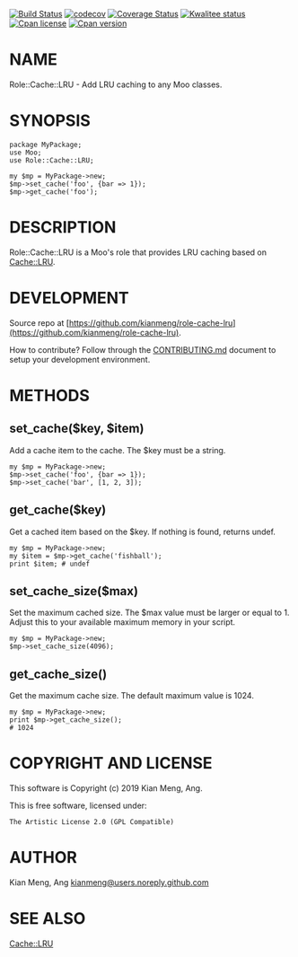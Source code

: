 [![Build Status](https://travis-ci.org/kianmeng/role-cache-lru.svg?branch=master)](https://travis-ci.org/kianmeng/role-cache-lru)
[![codecov](https://codecov.io/gh/kianmeng/role-cache-lru/branch/master/graph/badge.svg)](https://codecov.io/gh/kianmeng/role-cache-lru)
[![Coverage Status](https://coveralls.io/repos/kianmeng/role-cache-lru/badge.svg?branch=master)](https://coveralls.io/r/kianmeng/role-cache-lru?branch=master)
[![Kwalitee status](http://cpants.cpanauthors.org/dist/Role-Cache-LRU.png)](http://cpants.charsbar.org/dist/overview/Role-Cache-LRU)
[![Cpan license](https://img.shields.io/cpan/l/Role-Cache-LRU.svg)](https://metacpan.org/release/Role-Cache-LRU)
[![Cpan version](https://img.shields.io/cpan/v/Role-Cache-LRU.svg)](https://metacpan.org/release/Role-Cache-LRU)

# NAME

Role::Cache::LRU - Add LRU caching to any Moo classes.

# SYNOPSIS

    package MyPackage;
    use Moo;
    use Role::Cache::LRU;

    my $mp = MyPackage->new;
    $mp->set_cache('foo', {bar => 1});
    $mp->get_cache('foo');

# DESCRIPTION

Role::Cache::LRU is a Moo's role that provides LRU caching based on
[Cache::LRU](https://metacpan.org/pod/Cache::LRU).

# DEVELOPMENT

Source repo at [https://github.com/kianmeng/role-cache-lru](https://github.com/kianmeng/role-cache-lru).

How to contribute? Follow through the [CONTRIBUTING.md](https://github.com/kianmeng/role-cache-lru/blob/master/CONTRIBUTING.md) document to setup your development environment.

# METHODS

## set\_cache($key, $item)

Add a cache item to the cache. The $key must be a string.

    my $mp = MyPackage->new;
    $mp->set_cache('foo', {bar => 1});
    $mp->set_cache('bar', [1, 2, 3]);

## get\_cache($key)

Get a cached item based on the $key. If nothing is found, returns undef.

    my $mp = MyPackage->new;
    my $item = $mp->get_cache('fishball');
    print $item; # undef

## set\_cache\_size($max)

Set the maximum cached size. The $max value must be larger or equal to 1.
Adjust this to your available maximum memory in your script.

    my $mp = MyPackage->new;
    $mp->set_cache_size(4096);

## get\_cache\_size()

Get the maximum cache size. The default maximum value is 1024.

    my $mp = MyPackage->new;
    print $mp->get_cache_size();
    # 1024

# COPYRIGHT AND LICENSE

This software is Copyright (c) 2019 Kian Meng, Ang.

This is free software, licensed under:

    The Artistic License 2.0 (GPL Compatible)

# AUTHOR

Kian Meng, Ang <kianmeng@users.noreply.github.com>

# SEE ALSO

[Cache::LRU](https://metacpan.org/pod/Cache::LRU)
